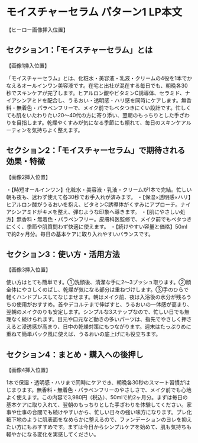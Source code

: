 # モイスチャーセラム パターン1 LP本文

【ヒーロー画像挿入位置】

## セクション1：「モイスチャーセラム」とは

【画像1挿入位置】

「モイスチャーセラム」とは、化粧水・美容液・乳液・クリームの4役を1本でかなえるオールインワン美容液です。在宅と出社が混在する毎日でも、朝晩各30秒でスキンケアが完了します。ヒアルロン酸やビタミンC誘導体、セラミド、ナイアシンアミドを配合し、うるおい・透明感・ハリ感を同時にケアします。無香料・無着色・パラベンフリーで、メイク前でもベタつきにくい設計です。忙しくても肌をいたわりたい20〜40代の方に寄り添い、翌朝のもっちりとした手ざわりを目指します。乾燥やくすみが気になる季節にも頼れて、毎日のスキンケアルーティンを気持ちよく整えます。

## セクション2：「モイスチャーセラム」で期待される効果・特徴

【画像2挿入位置】

・【時短オールインワン】化粧水・美容液・乳液・クリームが1本で完結。忙しい朝も夜も、迷わず使えて各30秒でお手入れが済みます。
・【保湿×透明感×ハリ】ヒアルロン酸がうるおいを抱え、ビタミンC誘導体がくすみにアプローチ。ナイアシンアミドがキメを整え、弾むような印象へ導きます。
・【肌にやさしい処方】無香料・無着色・パラベンフリー。皮膚科医監修で、メイク前でもベタつきにくく、季節や肌質問わず快適に使えます。
・【続けやすい容量と価格】50mlで約2ヶ月分。毎日の基本ケアに取り入れやすいバランスです。

## セクション3：使い方・活用方法

【画像3挿入位置】

使い方はとても簡単です。①洗顔後、清潔な手に2〜3プッシュ取ります。②顔全体にやさしくのばし、乾燥が気になる部分は重ねづけします。③手のひらで軽くハンドプレスしてなじませます。朝はメイク前、夜は入浴後の水分が残るうちの使用がおすすめ。首やデコルテまで伸ばすと、うるおいの一体感が高まり、翌朝のメイクのりも安定します。シンプルな3ステップなので、忙しい日でも無理なく続けられます。目元や口元など動きの多いパーツは、指先でやさしく押さえると浸透感が高まり、日中の乾燥対策にもつながります。週末はたっぷりめに重ねて簡単パック風に使えば、うるおいの底上げにも役立ちます。

## セクション4：まとめ・購入への後押し

【画像4挿入位置】

1本で保湿・透明感・ハリまで同時にケアでき、朝晩各30秒のスマート習慣がはじまります。無香料・無着色・パラベンフリーのやさしさで、メイク前でも心地よく使えます。この内容で3,980円（税込）、50mlで約2ヶ月分。まずは毎日の基本ケアに取り入れて、翌朝のもっちりとした手ざわりを体験してください。家事や仕事の合間でも続けやすいから、忙しい日々の強い味方になります。プレ化粧下地のように肌表面をなめらかに整えるので、ファンデーションのヨレを抑えたい方にもおすすめです。まずは今日からシンプルケアを始めて、肌も気持ちも軽やかになる変化を実感してください。

